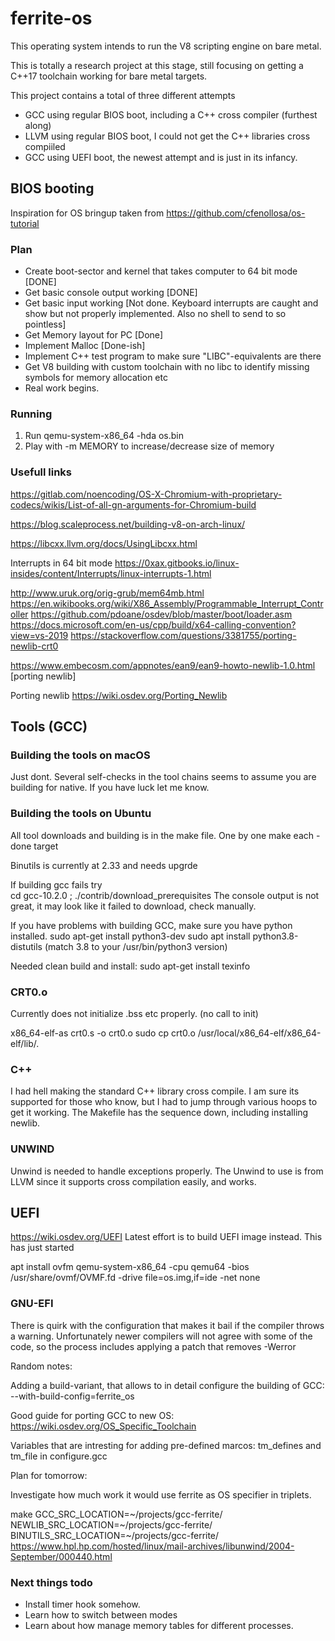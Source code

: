 # ferrite-os
This operating system intends to run the V8 scripting engine on bare metal.

This is totally a research project at this stage, still focusing on getting a C++17 toolchain working for bare metal targets.

This project contains a total of three different attempts
 - GCC using regular BIOS boot, including a C++ cross compiler (furthest along)
 - LLVM using regular BIOS boot, I could not get the C++ libraries cross compiiled
 - GCC using UEFI boot, the newest attempt and is just in its infancy.


## BIOS booting

Inspiration for OS bringup taken from https://github.com/cfenollosa/os-tutorial




### Plan
- Create boot-sector and kernel that takes computer to 64 bit mode [DONE]
- Get basic console output working [DONE]
- Get basic input working [Not done. Keyboard interrupts are caught and show but not properly implemented. Also no shell to send to so pointless]
- Get Memory layout for PC [Done]
- Implement Malloc [Done-ish]
- Implement C++ test program to make sure "LIBC"-equivalents are there
- Get V8 building with custom toolchain with no libc to identify missing symbols for memory allocation etc
- Real work begins. 

### Running
1. Run qemu-system-x86_64 -hda os.bin 
2. Play with -m MEMORY to increase/decrease size of memory


### Usefull links
https://gitlab.com/noencoding/OS-X-Chromium-with-proprietary-codecs/wikis/List-of-all-gn-arguments-for-Chromium-build

https://blog.scaleprocess.net/building-v8-on-arch-linux/
	
https://libcxx.llvm.org/docs/UsingLibcxx.html

Interrupts in 64 bit mode
https://0xax.gitbooks.io/linux-insides/content/Interrupts/linux-interrupts-1.html

http://www.uruk.org/orig-grub/mem64mb.html
https://en.wikibooks.org/wiki/X86_Assembly/Programmable_Interrupt_Controller
https://github.com/pdoane/osdev/blob/master/boot/loader.asm
https://docs.microsoft.com/en-us/cpp/build/x64-calling-convention?view=vs-2019
https://stackoverflow.com/questions/3381755/porting-newlib-crt0

https://www.embecosm.com/appnotes/ean9/ean9-howto-newlib-1.0.html [porting newlib]

Porting newlib
https://wiki.osdev.org/Porting_Newlib


## Tools (GCC)

### Building the tools on macOS

Just dont. Several self-checks in the tool chains seems to assume you are building for native. If you have luck let me know.

### Building the tools on Ubuntu

All tool downloads and building is in the make file.
One by one make each -done target
 
Binutils is currently at 2.33 and needs upgrde

If building gcc fails try  
cd gcc-10.2.0 ; ./contrib/download_prerequisites
The console output is not great, it may look like it failed to download, check manually.

If you have problems with building GCC, make sure you have python installed. 
sudo apt-get install python3-dev 
sudo apt install python3.8-distutils (match 3.8 to your /usr/bin/python3 version)

Needed clean build and install: sudo apt-get install texinfo



### CRT0.o
Currently does not initialize .bss etc properly. (no call to init)

x86_64-elf-as crt0.s -o crt0.o
sudo cp crt0.o /usr/local/x86_64-elf/x86_64-elf/lib/.


### C++
I had hell making the standard C++ library cross compile. I am sure its supported for those who know, but I had to jump through
various hoops to get it working. The Makefile has the sequence down, including installing newlib. 


### UNWIND
Unwind is needed to handle exceptions properly. The Unwind to use is from LLVM since it supports cross compilation easily, and works. 



## UEFI

https://wiki.osdev.org/UEFI
Latest effort is to build UEFI image instead. This has just started

apt install ovfm
qemu-system-x86_64 -cpu qemu64 -bios /usr/share/ovmf/OVMF.fd -drive file=os.img,if=ide -net none

### GNU-EFI
There is quirk with the configuration that makes it bail if the compiler throws a warning. Unfortunately newer compilers
will not agree with some of the code, so the process includes applying a patch that removes -Werror

Random notes:

Adding a build-variant, that allows to in detail configure the building of GCC:
--with-build-config=ferrite_os

Good guide for porting GCC to new OS: https://wiki.osdev.org/OS_Specific_Toolchain

Variables that are intresting for adding pre-defined marcos:
tm_defines and tm_file in configure.gcc

Plan for tomorrow:

Investigate how much work it would use ferrite as OS specifier in triplets.


make GCC_SRC_LOCATION=~/projects/gcc-ferrite/ NEWLIB_SRC_LOCATION=~/projects/gcc-ferrite/ BINUTILS_SRC_LOCATION=~/projects/gcc-ferrite/ 
https://www.hpl.hp.com/hosted/linux/mail-archives/libunwind/2004-September/000440.html


### Next things todo
- Install timer hook somehow.
- Learn how to switch between modes
- Learn about how manage memory tables for different processes. 


